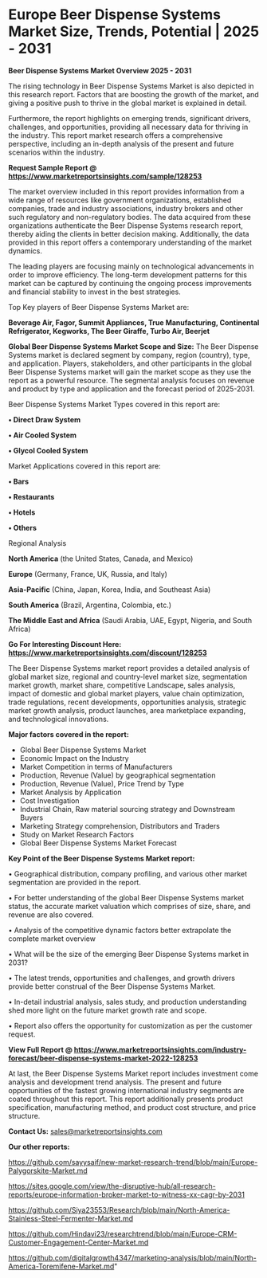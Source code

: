 # Europe Beer Dispense Systems Market Size, Trends, Potential | 2025 - 2031

<Strong> Beer Dispense Systems Market Overview 2025 - 2031</strong>

The rising technology in Beer Dispense Systems Market is also depicted in this research report. Factors that are boosting the growth of the market, and giving a positive push to thrive in the global market is explained in detail.

Furthermore, the report highlights on emerging trends, significant drivers, challenges, and opportunities, providing all necessary data for thriving in the industry. This report market research offers a comprehensive perspective, including an in-depth analysis of the present and future scenarios within the industry.

<strong>Request Sample Report @ <a href=https://www.marketreportsinsights.com/sample/128253>https://www.marketreportsinsights.com/sample/128253</a></strong>

The market overview included in this report provides information from a wide range of resources like government organizations, established companies, trade and industry associations, industry brokers and other such regulatory and non-regulatory bodies. The data acquired from these organizations authenticate the Beer Dispense Systems research report, thereby aiding the clients in better decision making. Additionally, the data provided in this report offers a contemporary understanding of the market dynamics.

The leading players are focusing mainly on technological advancements in order to improve efficiency. The long-term development patterns for this market can be captured by continuing the ongoing process improvements and financial stability to invest in the best strategies.

Top Key players of Beer Dispense Systems Market are:

<strong>Beverage Air, Fagor, Summit Appliances, True Manufacturing, Continental Refrigerator, Kegworks, The Beer Giraffe, Turbo Air, Beerjet</strong>

<strong><b>Global Beer Dispense Systems Market Scope and Size:</b></strong>
The Beer Dispense Systems market is declared segment by company, region (country), type, and application. Players, stakeholders, and other participants in the global Beer Dispense Systems market will gain the market scope as they use the report as a powerful resource. The segmental analysis focuses on revenue and product by type and application and the forecast period of 2025-2031.

Beer Dispense Systems Market Types covered in this report are:

<strong>• Direct Draw System

• Air Cooled System

• Glycol Cooled System</strong>

Market Applications covered in this report are:

<strong>• Bars

• Restaurants

• Hotels

• Others</strong> 

Regional Analysis

<strong>North America</strong> (the United States, Canada, and Mexico)

<strong>Europe</strong> (Germany, France, UK, Russia, and Italy)

<strong>Asia-Pacific</strong> (China, Japan, Korea, India, and Southeast Asia)

<strong>South America</strong> (Brazil, Argentina, Colombia, etc.)

<strong>The Middle East and Africa</strong> (Saudi Arabia, UAE, Egypt, Nigeria, and South Africa)

<strong>Go For Interesting Discount Here: <a href=https://www.marketreportsinsights.com/discount/128253>https://www.marketreportsinsights.com/discount/128253</a></strong>

The Beer Dispense Systems market report provides a detailed analysis of global market size, regional and country-level market size, segmentation market growth, market share, competitive Landscape, sales analysis, impact of domestic and global market players, value chain optimization, trade regulations, recent developments, opportunities analysis, strategic market growth analysis, product launches, area marketplace expanding, and technological innovations.

<strong><b>Major factors covered in the report:</b></strong>
<ul>
  <li>Global Beer Dispense Systems Market </li>
  <li>Economic Impact on the Industry</li>
  <li>Market Competition in terms of Manufacturers</li>
  <li>Production, Revenue (Value) by geographical segmentation</li>
  <li>Production, Revenue (Value), Price Trend by Type</li>
  <li>Market Analysis by Application</li>
  <li>Cost Investigation</li>
  <li>Industrial Chain, Raw material sourcing strategy and Downstream Buyers</li>
  <li>Marketing Strategy comprehension, Distributors and Traders</li>
  <li>Study on Market Research Factors</li>
  <li>Global Beer Dispense Systems Market Forecast</li>
</ul>

<strong><b>Key Point of the Beer Dispense Systems Market report:</b></strong>

• Geographical distribution, company profiling, and various other market segmentation are provided in the report.

• For better understanding of the global Beer Dispense Systems market status, the accurate market valuation which comprises of size, share, and revenue are also covered.

• Analysis of the competitive dynamic factors better extrapolate the complete market overview

• What will be the size of the emerging Beer Dispense Systems market in 2031?

• The latest trends, opportunities and challenges, and growth drivers provide better construal of the Beer Dispense Systems Market.

• In-detail industrial analysis, sales study, and production understanding shed more light on the future market growth rate and scope.

• Report also offers the opportunity for customization as per the customer request.

<strong><b>View Full Report @ <a href=https://www.marketreportsinsights.com/industry-forecast/beer-dispense-systems-market-2022-128253>https://www.marketreportsinsights.com/industry-forecast/beer-dispense-systems-market-2022-128253</a></b></strong>


At last, the Beer Dispense Systems Market report includes investment come analysis and development trend analysis. The present and future opportunities of the fastest growing international industry segments are coated throughout this report. This report additionally presents product specification, manufacturing method, and product cost structure, and price structure.

<strong>Contact Us:</strong>
sales@marketreportsinsights.com

<strong>Our other reports:</strong>

<a href=https://github.com/sayysaif/new-market-research-trend/blob/main/Europe-Palygorskite-Market.md>https://github.com/sayysaif/new-market-research-trend/blob/main/Europe-Palygorskite-Market.md</a>

<a href=https://sites.google.com/view/the-disruptive-hub/all-research-reports/europe-information-broker-market-to-witness-xx-cagr-by-2031>https://sites.google.com/view/the-disruptive-hub/all-research-reports/europe-information-broker-market-to-witness-xx-cagr-by-2031</a>

<a href=https://github.com/Siya23553/Research/blob/main/North-America-Stainless-Steel-Fermenter-Market.md>https://github.com/Siya23553/Research/blob/main/North-America-Stainless-Steel-Fermenter-Market.md</a>

<a href=https://github.com/Hindavi23/researchtrend/blob/main/Europe-CRM-Customer-Engagement-Center-Market.md>https://github.com/Hindavi23/researchtrend/blob/main/Europe-CRM-Customer-Engagement-Center-Market.md</a>

<a href=https://github.com/digitalgrowth4347/marketing-analysis/blob/main/North-America-Toremifene-Market.md>https://github.com/digitalgrowth4347/marketing-analysis/blob/main/North-America-Toremifene-Market.md</a>"
